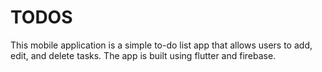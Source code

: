 # TODOS

This mobile application is a simple to-do list app that allows users to add, edit, and delete tasks. The app is built using flutter and firebase.
